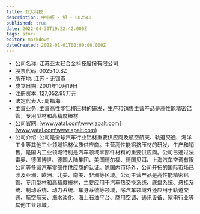 ```yaml
---
title: 亚太科技
description: 中小板 - 铝 - 002540
published: true
date: 2022-04-30T19:22:42.000Z
tags: stock
editor: markdown
dateCreated: 2022-01-01T00:00:00.000Z
---
```


- 公司名称: 江苏亚太轻合金科技股份有限公司
- 股票代码: 002540.SZ
- 所在地: 江苏 - 无锡市
- 成立日期: 2001年10月19日
- 注册资本: 127,052.95万元
- 法定代表人: 周福海
- 主营业务: 主营高性能铝挤压材的研发，生产和销售主营产品是高性能精密铝管，专用型材和高精度棒材
- 公司官网: [www.yatal.com\www.apalt.com](www.yatal.com\www.apalt.com)
- 公司介绍: 公司是全球汽车行业铝材重要供应商及航空航天、轨道交通、海洋工业等其他工业领域铝材优质供应商。主营高性能铝挤压材的研发、生产和销售，是国内工业领域特别是汽车领域零部件材料的重要供应商。公司已通过法雷奥、德国博世、德国大陆集团、美国德尔福、德国贝洱、上海汽车空调有限公司等多家汽车零部件供应商的认证。除国内市场外，公司开拓的国际市场已涉及亚洲、欧洲、北美、南美、非洲等区域。公司主营产品是高性能精密铝管、专用型材和高精度棒材，主要应用于汽车热交换系统、底盘系统、悬挂系统、制动系统、动力系统、车身系统等领域，除汽车领域外还应用于轨道交通、航空航天、海水淡化、海上石油平台、商用空调、通讯设备、家电行业等其他工业领域。


